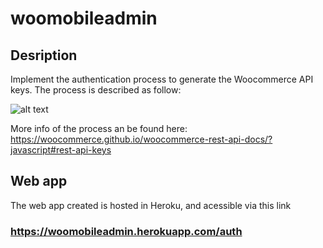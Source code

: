 # woomobileadmin
## Desription
Implement the authentication process to generate the Woocommerce API keys. The process is described as follow:

![alt text](https://wikomtech.com/wp-content/uploads/2021/11/woo_auth.png)

More info of the process an be found here: https://woocommerce.github.io/woocommerce-rest-api-docs/?javascript#rest-api-keys

## Web app
The web app created is hosted in Heroku, and acessible via this link
### https://woomobileadmin.herokuapp.com/auth 
